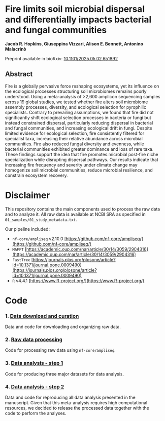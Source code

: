 # Fire limits soil microbial dispersal and differentially impacts bacterial and fungal communities

**Jacob R. Hopkins, Giuseppina Vizzari, Alison E. Bennett, Antonino Malacrinò**

Preprint available in bioRxiv: [10.1101/2025.05.02.651892](https://doi.org/10.1101/2025.05.02.651892)

## Abstract

Fire is a globally pervasive force reshaping ecosystems, yet its influence on the ecological processes structuring soil microbiomes remains poorly understood. Using a meta-analysis of >2,600 amplicon sequencing samples across 19 global studies, we tested whether fire alters soil microbiome assembly processes, diversity, and ecological selection for pyrophilic specialists. Contrary to prevailing assumptions, we found that fire did not significantly shift ecological selection processes in bacteria or fungi but instead constrained dispersal, particularly reducing dispersal in bacterial and fungal communities, and increasing ecological drift in fungi. Despite limited evidence for ecological selection, fire consistently filtered for specialist taxa, increasing their relative abundance across microbial communities. Fire also reduced fungal diversity and evenness, while bacterial communities exhibited greater dominance and loss of rare taxa. These findings support the idea that fire promotes microbial post-fire niche specialization while disrupting dispersal pathways. Our results indicate that increasing fire frequency and severity under climate change may homogenize soil microbial communities, reduce microbial resilience, and constrain ecosystem recovery.

# Disclaimer

This repository contains the main components used to process the raw data and to analyze it. All raw data is available at NCBI SRA as specified in `01_samples/01_study_metadata.txt`. 

Our pipeline included:
* `nf-core/ampliseq` v2.10.0 [https://github.com/nf-core/ampliseq/](https://github.com/nf-core/ampliseq/)
* `MAFFT` [https://academic.oup.com/nar/article/30/14/3059/2904316](https://academic.oup.com/nar/article/30/14/3059/2904316)
* `FastTree` [https://journals.plos.org/plosone/article?id=10.1371/journal.pone.0009490](https://journals.plos.org/plosone/article?id=10.1371/journal.pone.0009490)
* `R` v4.4.1 [https://www.R-project.org/](https://www.R-project.org/)

# Code

### **1.** [Data download and curation](/03_organize_data)
Data and code for downloading and organizing raw data.

### **2.** [Raw data processing](/04_ampliseq)
Code for processing raw data using `nf-core/ampliseq`.

### **3.** [Data analysis - step 1](/05_analysis1)
Code for producing three major datasets for data analysis.

### **4.** [Data analysis - step 2](/06_analysis2)
Data and code for reproducing all data analysis presented in the manuscript. Given that this meta-analysis requires high computational resources, we decided to release the processed data together with the code to perform the analyses.
